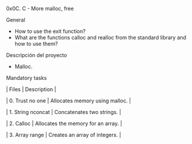 0x0C. C - More malloc, free

General

 - How to use the exit function?
 - What are the functions calloc and realloc from the standard library and how to use them?

Descripción del proyecto

 - Malloc.

 Mandatory tasks

| Files    | Description |

| 0. Trust no one | Allocates memory using malloc. |

| 1. String nconcat | Concatenates two strings. |

| 2. Calloc | Allocates the memory for an array. |

| 3. Array range | Creates an array of integers. |

